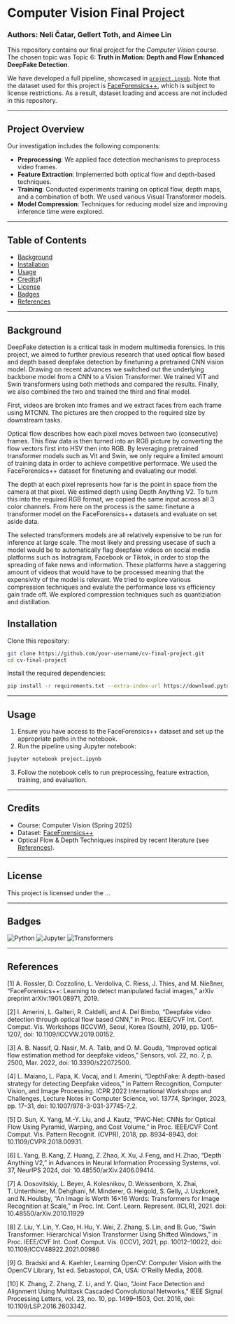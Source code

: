 # Computer Vision Final Project

### Authors: Neli Čatar, Gellert Toth, and Aimee Lin

This repository contains our final project for the *Computer Vision* course. The chosen topic was Topic 6: **Truth in Motion: Depth and Flow Enhanced DeepFake Detection**.

We have developed a full pipeline, showcased in [`project.ipynb`](project.ipynb). Note that the dataset used for this project is [FaceForensics++](https://github.com/ondyari/FaceForensics), which is subject to license restrictions. As a result, dataset loading and access are not included in this repository.

---

## Project Overview

Our investigation includes the following components:

* **Preprocessing**: We applied face detection mechanisms to preprocess video frames.
* **Feature Extraction**: Implemented both optical flow and depth-based techniques.
* **Training**: Conducted experiments training on optical flow, depth maps, and a combination of both. We used various Visual Transformer models.
* **Model Compression**: Techniques for reducing model size and improving inference time were explored.

---

## Table of Contents

* [Background](#background)
* [Installation](#installation)
* [Usage](#usage)
* [Credits](#credits)fi
* [License](#license)
* [Badges](#badges)
* [References](#references)

---

## Background

DeepFake detection is a critical task in modern multimedia forensics. In this project, we aimed to further previous research that used optical flow based and depth based deepfake detection by finetuning a pretrained CNN vision model. Drawing on recent advances we switched out the underlying backbone model from a CNN to a Vision Transformer. We trained ViT and Swin transformers using both methods and compared the results. Finally, we also combined the two and trained the third and final model.

First, videos are broken into frames and we extract faces from each frame using MTCNN. The pictures are then cropped to the required size by downstream tasks.   

Optical flow describes how each pixel moves between two (consecutive) frames. This flow data is then turned into an RGB picture by converting the flow vectors first into HSV then into RGB. By leveraging pretrained transformer models such as Vit and Swin, we only require a limited amount of training data in order to achieve competitive performace. We used the FaceForensics++ dataset for finetuning and evaluating our model. 

The depth at each pixel represents how far is the point in space from the camera at that pixel. We estimed depth using Depth Anything V2. To turn this into the required RGB format, we copied the same input across all 3 color channels. From here on the process is the same: finetune a transformer model on the FaceForensics++ datasets and evaluate on set aside data.

The selected transformers models are all relatively expensive to be run for inference at large scale. The most likely and pressing usecase of such a model would be to automatically flag deepfake videos on social media platforms such as Instragram, Facebook or Tiktok, in order to stop the spreading of fake news and information. These platforms have a staggering amount of videos that would have to be processed meaning that the expensivity of the model is relevant. We tried to explore various compression techniques and evalute the performance loss vs efficiency gain trade off. We explored compression techniques such as quantiziation and distillation.  

## Installation

Clone this repository:

```bash
git clone https://github.com/your-username/cv-final-project.git
cd cv-final-project
```

Install the required dependencies:

```bash
pip install -r requirements.txt --extra-index-url https://download.pytorch.org/whl/cu121 % we have to create this
```

---

## Usage

1. Ensure you have access to the FaceForensics++ dataset and set up the appropriate paths in the notebook.
2. Run the pipeline using Jupyter notebook:

```bash
jupyter notebook project.ipynb
```

3. Follow the notebook cells to run preprocessing, feature extraction, training, and evaluation.

---

## Credits

* Course: Computer Vision (Spring 2025)
* Dataset: [FaceForensics++](https://github.com/ondyari/FaceForensics)
* Optical Flow & Depth Techniques inspired by recent literature (see [References](#references)).

---

## License

This project is licensed under the ...

---

## Badges

![Python](https://img.shields.io/badge/Python-3.8-blue)
![Jupyter](https://img.shields.io/badge/Jupyter-Notebook-orange)
![Transformers](https://img.shields.io/badge/Transformers-Used-success)

---

## References

[1] A. Rossler, D. Cozzolino, L. Verdoliva, C. Riess, J. Thies, and M. Nießner, “FaceForensics++: Learning to detect manipulated facial images,” arXiv preprint arXiv:1901.08971, 2019.

[2] I. Amerini, L. Galteri, R. Caldelli, and A. Del Bimbo, “Deepfake video detection through optical flow based CNN,” in Proc. IEEE/CVF Int. Conf. Comput. Vis. Workshops (ICCVW), Seoul, Korea (South), 2019, pp. 1205–1207, doi: 10.1109/ICCVW.2019.00152.

[3] A. B. Nassif, Q. Nasir, M. A. Talib, and O. M. Gouda, “Improved optical flow estimation method for deepfake videos,” Sensors, vol. 22, no. 7, p. 2500, Mar. 2022, doi: 10.3390/s22072500.

[4] L. Maiano, L. Papa, K. Vocaj, and I. Amerini, “DepthFake: A depth-based strategy for detecting Deepfake videos,” in Pattern Recognition, Computer Vision, and Image Processing. ICPR 2022 International Workshops and Challenges, Lecture Notes in Computer Science, vol. 13774, Springer, 2023, pp. 17–31, doi: 10.1007/978-3-031-37745-7_2.

[5] D. Sun, X. Yang, M.-Y. Liu, and J. Kautz, “PWC‑Net: CNNs for Optical Flow Using Pyramid, Warping, and Cost Volume,” in Proc. IEEE/CVF Conf. Comput. Vis. Pattern Recognit. (CVPR), 2018, pp. 8934–8943, doi: 10.1109/CVPR.2018.00931.

[6] L. Yang, B. Kang, Z. Huang, Z. Zhao, X. Xu, J. Feng, and H. Zhao, “Depth Anything V2,” in Advances in Neural Information Processing Systems, vol. 37, NeurIPS 2024, doi: 10.48550/arXiv.2406.09414.

[7] A. Dosovitskiy, L. Beyer, A. Kolesnikov, D. Weissenborn, X. Zhai, T. Unterthiner, M. Dehghani, M. Minderer, G. Heigold, S. Gelly, J. Uszkoreit, and N. Houlsby, “An Image is Worth 16×16 Words: Transformers for Image Recognition at Scale,” in Proc. Int. Conf. Learn. Represent. (ICLR), 2021. doi: 10.48550/arXiv.2010.11929

[8] Z. Liu, Y. Lin, Y. Cao, H. Hu, Y. Wei, Z. Zhang, S. Lin, and B. Guo, “Swin Transformer: Hierarchical Vision Transformer Using Shifted Windows,” in Proc. IEEE/CVF Int. Conf. Comput. Vis. (ICCV), 2021, pp. 10012–10022, doi: 10.1109/ICCV48922.2021.00986

[9] G. Bradski and A. Kaehler, Learning OpenCV: Computer Vision with the OpenCV Library, 1st ed. Sebastopol, CA, USA: O'Reilly Media, 2008.

[10] K. Zhang, Z. Zhang, Z. Li, and Y. Qiao, "Joint Face Detection and Alignment Using Multitask Cascaded Convolutional Networks," IEEE Signal Processing Letters, vol. 23, no. 10, pp. 1499–1503, Oct. 2016, doi: 10.1109/LSP.2016.2603342.


---
